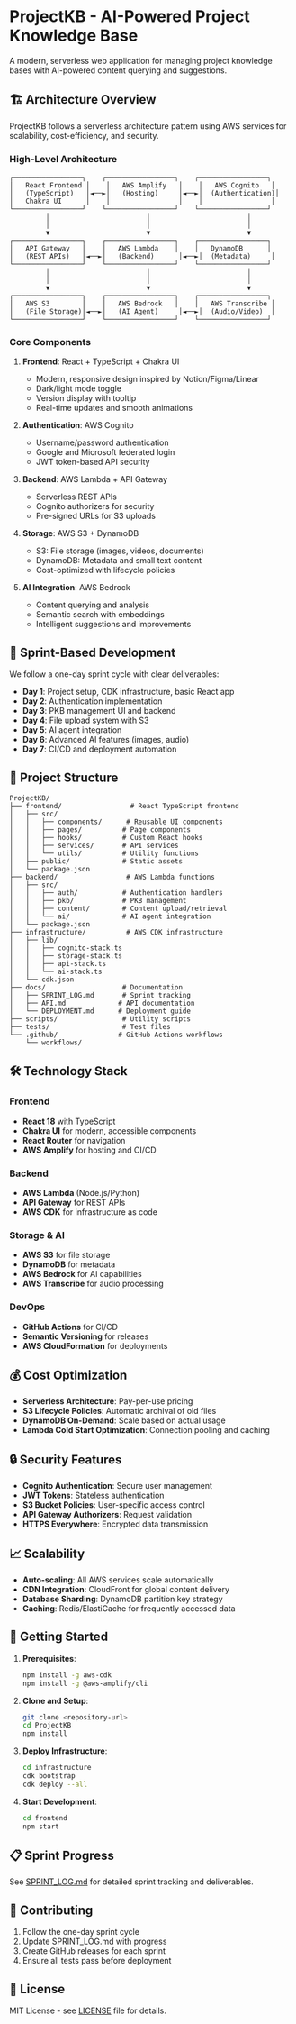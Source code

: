 # ProjectKB - AI-Powered Project Knowledge Base

A modern, serverless web application for managing project knowledge bases with AI-powered content querying and suggestions.

## 🏗️ Architecture Overview

ProjectKB follows a serverless architecture pattern using AWS services for scalability, cost-efficiency, and security.

### High-Level Architecture

```
┌─────────────────┐    ┌─────────────────┐    ┌─────────────────┐
│   React Frontend │    │   AWS Amplify   │    │   AWS Cognito   │
│   (TypeScript)   │◄──►│   (Hosting)     │◄──►│  (Authentication)│
│   Chakra UI      │    │                 │    │                 │
└─────────────────┘    └─────────────────┘    └─────────────────┘
         │                        │                        │
         │                        │                        │
         ▼                        ▼                        ▼
┌─────────────────┐    ┌─────────────────┐    ┌─────────────────┐
│   API Gateway   │    │   AWS Lambda    │    │   DynamoDB      │
│   (REST APIs)   │◄──►│   (Backend)      │◄──►│  (Metadata)     │
└─────────────────┘    └─────────────────┘    └─────────────────┘
         │                        │                        │
         │                        │                        │
         ▼                        ▼                        ▼
┌─────────────────┐    ┌─────────────────┐    ┌─────────────────┐
│   AWS S3        │    │   AWS Bedrock   │    │   AWS Transcribe │
│   (File Storage)│◄──►│   (AI Agent)     │◄──►│  (Audio/Video)  │
└─────────────────┘    └─────────────────┘    └─────────────────┘
```

### Core Components

1. **Frontend**: React + TypeScript + Chakra UI
   - Modern, responsive design inspired by Notion/Figma/Linear
   - Dark/light mode toggle
   - Version display with tooltip
   - Real-time updates and smooth animations

2. **Authentication**: AWS Cognito
   - Username/password authentication
   - Google and Microsoft federated login
   - JWT token-based API security

3. **Backend**: AWS Lambda + API Gateway
   - Serverless REST APIs
   - Cognito authorizers for security
   - Pre-signed URLs for S3 uploads

4. **Storage**: AWS S3 + DynamoDB
   - S3: File storage (images, videos, documents)
   - DynamoDB: Metadata and small text content
   - Cost-optimized with lifecycle policies

5. **AI Integration**: AWS Bedrock
   - Content querying and analysis
   - Semantic search with embeddings
   - Intelligent suggestions and improvements

## 🚀 Sprint-Based Development

We follow a one-day sprint cycle with clear deliverables:

- **Day 1**: Project setup, CDK infrastructure, basic React app
- **Day 2**: Authentication implementation
- **Day 3**: PKB management UI and backend
- **Day 4**: File upload system with S3
- **Day 5**: AI agent integration
- **Day 6**: Advanced AI features (images, audio)
- **Day 7**: CI/CD and deployment automation

## 📁 Project Structure

```
ProjectKB/
├── frontend/                 # React TypeScript frontend
│   ├── src/
│   │   ├── components/      # Reusable UI components
│   │   ├── pages/          # Page components
│   │   ├── hooks/          # Custom React hooks
│   │   ├── services/       # API services
│   │   └── utils/          # Utility functions
│   ├── public/             # Static assets
│   └── package.json
├── backend/                 # AWS Lambda functions
│   ├── src/
│   │   ├── auth/           # Authentication handlers
│   │   ├── pkb/            # PKB management
│   │   ├── content/        # Content upload/retrieval
│   │   └── ai/             # AI agent integration
│   └── package.json
├── infrastructure/          # AWS CDK infrastructure
│   ├── lib/
│   │   ├── cognito-stack.ts
│   │   ├── storage-stack.ts
│   │   ├── api-stack.ts
│   │   └── ai-stack.ts
│   └── cdk.json
├── docs/                   # Documentation
│   ├── SPRINT_LOG.md       # Sprint tracking
│   ├── API.md             # API documentation
│   └── DEPLOYMENT.md      # Deployment guide
├── scripts/                # Utility scripts
├── tests/                  # Test files
└── .github/               # GitHub Actions workflows
    └── workflows/
```

## 🛠️ Technology Stack

### Frontend
- **React 18** with TypeScript
- **Chakra UI** for modern, accessible components
- **React Router** for navigation
- **AWS Amplify** for hosting and CI/CD

### Backend
- **AWS Lambda** (Node.js/Python)
- **API Gateway** for REST APIs
- **AWS CDK** for infrastructure as code

### Storage & AI
- **AWS S3** for file storage
- **DynamoDB** for metadata
- **AWS Bedrock** for AI capabilities
- **AWS Transcribe** for audio processing

### DevOps
- **GitHub Actions** for CI/CD
- **Semantic Versioning** for releases
- **AWS CloudFormation** for deployments

## 💰 Cost Optimization

- **Serverless Architecture**: Pay-per-use pricing
- **S3 Lifecycle Policies**: Automatic archival of old files
- **DynamoDB On-Demand**: Scale based on actual usage
- **Lambda Cold Start Optimization**: Connection pooling and caching

## 🔒 Security Features

- **Cognito Authentication**: Secure user management
- **JWT Tokens**: Stateless authentication
- **S3 Bucket Policies**: User-specific access control
- **API Gateway Authorizers**: Request validation
- **HTTPS Everywhere**: Encrypted data transmission

## 📈 Scalability

- **Auto-scaling**: All AWS services scale automatically
- **CDN Integration**: CloudFront for global content delivery
- **Database Sharding**: DynamoDB partition key strategy
- **Caching**: Redis/ElastiCache for frequently accessed data

## 🚀 Getting Started

1. **Prerequisites**:
   ```bash
   npm install -g aws-cdk
   npm install -g @aws-amplify/cli
   ```

2. **Clone and Setup**:
   ```bash
   git clone <repository-url>
   cd ProjectKB
   npm install
   ```

3. **Deploy Infrastructure**:
   ```bash
   cd infrastructure
   cdk bootstrap
   cdk deploy --all
   ```

4. **Start Development**:
   ```bash
   cd frontend
   npm start
   ```

## 📋 Sprint Progress

See [SPRINT_LOG.md](docs/SPRINT_LOG.md) for detailed sprint tracking and deliverables.

## 🤝 Contributing

1. Follow the one-day sprint cycle
2. Update SPRINT_LOG.md with progress
3. Create GitHub releases for each sprint
4. Ensure all tests pass before deployment

## 📄 License

MIT License - see [LICENSE](LICENSE) file for details.

